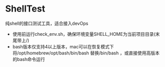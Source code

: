 # ShellTest
纯shell的接口测试工具，适合接入devOps

* 使用前运行check_env.sh，确保环境变量SHELL_HOME为当前项目目录(末尾带上/)
* bash版本仅支持4以上版本，mac可以在恢复模式下将/opt/homebrew/opt/bash/bin/bash 替换/bin/bash ，或直接使用高版本的bash命令运行
